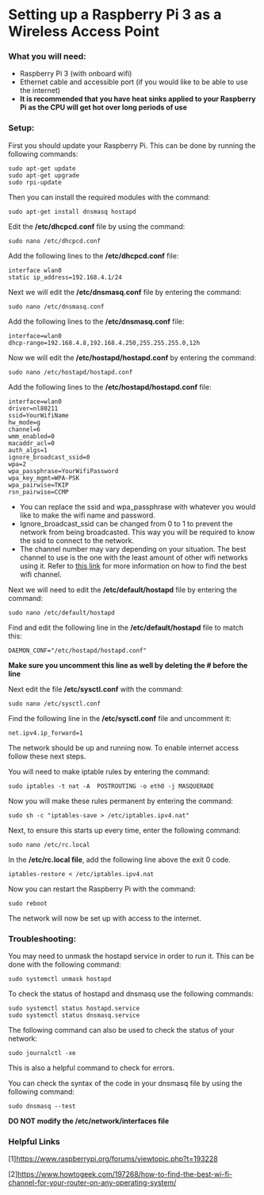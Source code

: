 # Setting up a Raspberry Pi 3 as a Wireless Access Point

### What you will need:
* Raspberry Pi 3 (with onboard wifi)
* Ethernet cable and accessible port (if you would like to be able to use the internet)
* **It is recommended that you have heat sinks applied to your Raspberry Pi as the CPU will get hot over long periods of use**

### Setup:
First you should update your Raspberry Pi. This can be done by running the following commands:
```
sudo apt-get update
sudo apt-get upgrade
sudo rpi-update
```

Then you can install the required modules with the command:
```
sudo apt-get install dnsmasq hostapd
```
Edit the **/etc/dhcpcd.conf** file by using the command:
```
sudo nano /etc/dhcpcd.conf
```
Add the following lines to the **/etc/dhcpcd.conf** file:
```
interface wlan0
static ip_address=192.168.4.1/24
```

Next we will edit the **/etc/dnsmasq.conf** file by entering the command:
```
sudo nano /etc/dnsmasq.conf
```
Add the following lines to the **/etc/dnsmasq.conf** file:
```
interface=wlan0
dhcp-range=192.168.4.8,192.168.4.250,255.255.255.0,12h
```



Now we will edit the **/etc/hostapd/hostapd.conf** by entering the command:
```
sudo nano /etc/hostapd/hostapd.conf
```
Add the following lines to the **/etc/hostapd/hostapd.conf** file:
```
interface=wlan0
driver=nl80211
ssid=YourWifiName
hw_mode=g
channel=6
wmm_enabled=0
macaddr_acl=0
auth_algs=1
ignore_broadcast_ssid=0
wpa=2
wpa_passphrase=YourWifiPassword
wpa_key_mgmt=WPA-PSK
wpa_pairwise=TKIP
rsn_pairwise=CCMP
```
* You can replace the ssid and wpa_passphrase with whatever you would like to make the wifi name and password.
* Ignore_broadcast_ssid can be changed from 0 to 1 to prevent the network from being broadcasted. This way you will be required to know the ssid to connect to the network.
* The channel number may vary depending on your situation. The best channel to use is the one with the least amount of other wifi networks using it. Refer to [this link](https://docs.google.com/document/d/1lRwgjD9J2gTaqkj3PUsFFV98LAx1LIREFeMcXqNHJUE/edit?usp=sharing) for more information on how to find the best wifi channel.

Next we will need to edit the **/etc/default/hostapd** file by entering the command:
```
sudo nano /etc/default/hostapd
```
Find and edit the following line in the **/etc/default/hostapd** file to match this:
```
DAEMON_CONF="/etc/hostapd/hostapd.conf"
```
**Make sure you uncomment this line as well by deleting the # before the line**

Next edit the file **/etc/sysctl.conf** with the command:
```
sudo nano /etc/sysctl.conf
```

Find the following line in the **/etc/sysctl.conf** file and uncomment it:
```
net.ipv4.ip_forward=1
```
The network should be up and running now. To enable internet access follow these next steps.

You will need to make iptable rules by entering the command:
```
sudo iptables -t nat -A  POSTROUTING -o eth0 -j MASQUERADE
```
Now you will make these rules permanent by entering the command:
```
sudo sh -c "iptables-save > /etc/iptables.ipv4.nat"
```
Next, to ensure this starts up every time, enter the following command:
```
sudo nano /etc/rc.local
```
In the **/etc/rc.local file**, add the following line above the exit 0 code.
```
iptables-restore < /etc/iptables.ipv4.nat
```
Now you can restart the Raspberry Pi with the command:
```
sudo reboot
```
The network will now be set up with access to the internet.


### Troubleshooting:
You may need to unmask the hostapd service in order to run it. This can be done with the following command:
```
sudo systemctl unmask hostapd
```
To check the status of hostapd and dnsmasq use the following commands:
```
sudo systemctl status hostapd.service
sudo systemctl status dnsmasq.service
```


The following command can also be used to check the status of your network:
```
sudo journalctl -xe
```
This is also a helpful command to check for errors.

You can check the syntax of the code in your dnsmasq file by using the following command:
```
sudo dnsmasq --test
```
**DO NOT modify the /etc/network/interfaces file**




























### Helpful Links

[1]https://www.raspberrypi.org/forums/viewtopic.php?t=193228

[2]https://www.howtogeek.com/197268/how-to-find-the-best-wi-fi-channel-for-your-router-on-any-operating-system/



